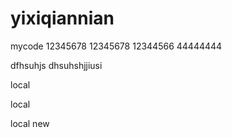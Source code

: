 # yixiqiannian
mycode
12345678
12345678
12344566
44444444

dfhsuhjs
dhsuhshjjiusi 

local

local

local new
